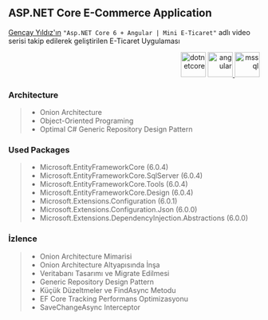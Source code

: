 ## ASP.NET Core E-Commerce Application
[Gençay Yıldız'ın](https://www.youtube.com/c/Gen%C3%A7ayY%C4%B1ld%C4%B1z/featured) `"Asp.NET Core 6 + Angular | Mini E-Ticaret"` adlı video serisi takip edilerek geliştirilen E-Ticaret Uygulaması

<p align="right">
  <a href="https://dotnet.microsoft.com/" target="_blank"> <img src="https://upload.wikimedia.org/wikipedia/commons/thumb/e/ee/.NET_Core_Logo.svg/1200px-.NET_Core_Logo.svg.png" alt="dotnetcore" width="50" height="50"/></a>
  <a href="https://angular.io" target="_blank" rel="noreferrer"> <img src="https://angular.io/assets/images/logos/angular/angular.svg" alt="angular" width="50" height="50"/> </a>
  <a href="https://www.microsoft.com/tr-tr/sql-server/" target="_blank"> <img src="http://upload.wikimedia.org/wikipedia/de/8/8c/Microsoft_SQL_Server_Logo.svg" alt="mssql" width="50" height="50"/></a>


### Architecture
> * Onion Architecture
> * Object-Oriented Programing
> * Optimal C# Generic Repository Design Pattern


### Used Packages
> * Microsoft.EntityFrameworkCore (6.0.4)
> * Microsoft.EntityFrameworkCore.SqlServer (6.0.4)
> * Microsoft.EntityFrameworkCore.Tools (6.0.4)
> * Microsoft.EntityFrameworkCore.Design (6.0.4)
> * Microsoft.Extensions.Configuration (6.0.1)
> * Microsoft.Extensions.Configuration.Json (6.0.0)
> * Microsoft.Extensions.DependencyInjection.Abstractions (6.0.0)

### İzlence
> * Onion Architecture Mimarisi
> * Onion Architecture Altyapısında İnşa
> * Veritabanı Tasarımı ve Migrate Edilmesi
> * Generic Repository Design Pattern
> * Küçük Düzeltmeler ve FindAsync Metodu
> * EF Core Tracking Performans Optimizasyonu
> * SaveChangeAsync Interceptor